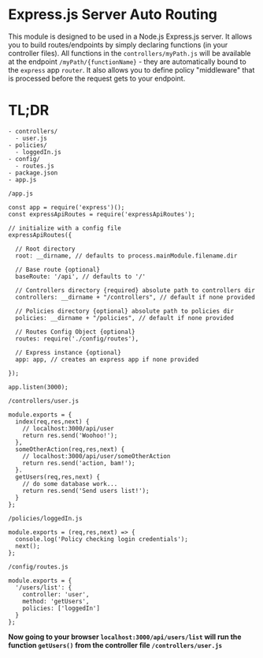 # Express.js Server Auto Routing

This module is designed to be used in a Node.js Express.js server. It allows you
to build routes/endpoints by simply declaring functions (in your controller files).
All functions in the `controllers/myPath.js` will be available at the endpoint
`/myPath/{functionName}` - they are automatically bound to the `express` app
`router`.
It also allows you to define policy "middleware" that is processed before the
request gets to your endpoint.


TL;DR
======


```
- controllers/
  - user.js
- policies/
  - loggedIn.js
- config/
  - routes.js
- package.json
- app.js
```

`/app.js`
```
const app = require('express')();
const expressApiRoutes = require('expressApiRoutes');

// initialize with a config file
expressApiRoutes({

  // Root directory
  root: __dirname, // defaults to process.mainModule.filename.dir

  // Base route {optional}
  baseRoute: '/api', // defaults to '/'

  // Controllers directory {required} absolute path to controllers dir
  controllers: __dirname + "/controllers", // default if none provided

  // Policies directory {optional} absolute path to policies dir
  policies: __dirname + "/policies", // default if none provided

  // Routes Config Object {optional}
  routes: require('./config/routes'),

  // Express instance {optional}
  app: app, // creates an express app if none provided

});

app.listen(3000);
```

`/controllers/user.js`
```
module.exports = {
  index(req,res,next) {
    // localhost:3000/api/user
    return res.send('Woohoo!');
  },
  someOtherAction(req,res,next) {
    // localhost:3000/api/user/someOtherAction
    return res.send('action, bam!');
  }.
  getUsers(req,res,next) {
    // do some database work...
    return res.send('Send users list!');
  }
};
```

`/policies/loggedIn.js`
```
module.exports = (req,res,next) => {
  console.log('Policy checking login credentials');
  next();
};
```

`/config/routes.js`
```
module.exports = {
  '/users/list': {
    controller: 'user',
    method: 'getUsers',
    policies: ['loggedIn']
  }
};
```

**Now going to your browser `localhost:3000/api/users/list` will run the
function `getUsers()` from the controller file `/controllers/user.js`**
